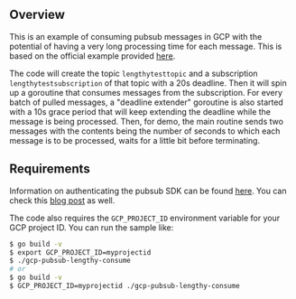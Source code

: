 ## Overview

This is an example of consuming pubsub messages in GCP with the potential of having a very long processing time for each message. This is based on the official example provided [here](https://godoc.org/cloud.google.com/go/pubsub/apiv1#example-SubscriberClient-Pull-LengthyClientProcessing).

The code will create the topic `lengthytesttopic` and a subscription `lengthytestsubscription` of that topic with a 20s deadline. Then it will spin up a goroutine that consumes messages from the subscription. For every batch of pulled messages, a "deadline extender" goroutine is also started with a 10s grace period that will keep extending the deadline while the message is being processed. Then, for demo, the main routine sends two messages with the contents being the number of seconds to which each message is to be processed, waits for a little bit before terminating.

## Requirements

Information on authenticating the pubsub SDK can be found [here](https://cloud.google.com/pubsub/docs/reference/libraries). You can check this [blog post](https://flowerinthenight.com/blog/2018/06/09/google-api-client-go-auth) as well.

The code also requires the `GCP_PROJECT_ID` environment variable for your GCP project ID. You can run the sample like:

```bash
$ go build -v
$ export GCP_PROJECT_ID=myprojectid
$ ./gcp-pubsub-lengthy-consume
# or
$ go build -v
$ GCP_PROJECT_ID=myprojectid ./gcp-pubsub-lengthy-consume
```
